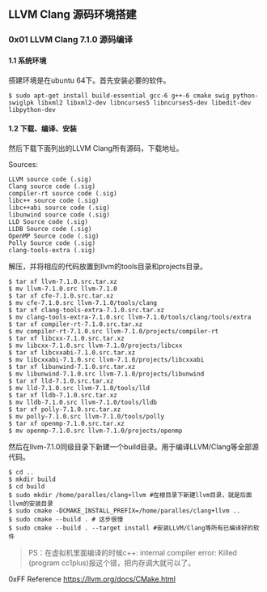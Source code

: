 ## LLVM Clang 源码环境搭建

### 0x01 LLVM Clang 7.1.0 源码编译
#### 1.1 系统环境
搭建环境是在ubuntu 64下。首先安装必要的软件。  
```
$ sudo apt-get install build-essential gcc-6 g++-6 cmake swig python-swiglpk libxml2 libxml2-dev libncurses5 libncurses5-dev libedit-dev libpython-dev
```
#### 1.2 下载、编译、安装
然后下载下面列出的LLVM Clang所有源码，下载地址。  

Sources:  
```
LLVM source code (.sig)
Clang source code (.sig)
compiler-rt source code (.sig)
libc++ source code (.sig)
libc++abi source code (.sig)
libunwind source code (.sig)
LLD Source code (.sig)
LLDB Source code (.sig)
OpenMP Source code (.sig)
Polly Source code (.sig)
clang-tools-extra (.sig)
```
解压，并将相应的代码放置到llvm的tools目录和projects目录。

```
$ tar xf llvm-7.1.0.src.tar.xz
$ mv llvm-7.1.0.src llvm-7.1.0
$ tar xf cfe-7.1.0.src.tar.xz
$ mv cfe-7.1.0.src llvm-7.1.0/tools/clang
$ tar xf clang-tools-extra-7.1.0.src.tar.xz
$ mv clang-tools-extra-7.1.0.src llvm-7.1.0/tools/clang/tools/extra
$ tar xf compiler-rt-7.1.0.src.tar.xz
$ mv compiler-rt-7.1.0.src llvm-7.1.0/projects/compiler-rt
$ tar xf libcxx-7.1.0.src.tar.xz
$ mv libcxx-7.1.0.src llvm-7.1.0/projects/libcxx
$ tar xf libcxxabi-7.1.0.src.tar.xz
$ mv libcxxabi-7.1.0.src llvm-7.1.0/projects/libcxxabi
$ tar xf libunwind-7.1.0.src.tar.xz
$ mv libunwind-7.1.0.src llvm-7.1.0/projects/libunwind
$ tar xf lld-7.1.0.src.tar.xz
$ mv lld-7.1.0.src llvm-7.1.0/tools/lld
$ tar xf lldb-7.1.0.src.tar.xz
$ mv lldb-7.1.0.src llvm-7.1.0/tools/lldb
$ tar xf polly-7.1.0.src.tar.xz
$ mv polly-7.1.0.src llvm-7.1.0/tools/polly
$ tar xf openmp-7.1.0.src.tar.xz
$ mv openmp-7.1.0.src llvm-7.1.0/projects/openmp
```
然后在llvm-7.1.0同级目录下新建一个build目录。用于编译LLVM/Clang等全部源代码。

```
$ cd ..
$ mkdir build
$ cd build
$ sudo mkdir /home/paralles/clang+llvm #在根目录下新建llvm目录，就是后面llvm的安装目录
$ sudo cmake -DCMAKE_INSTALL_PREFIX=/home/paralles/clang+llvm ..
$ sudo cmake --build . # 这步很慢
$ sudo cmake --build . --target install #安装LLVM/Clang等所有已编译好的软件
```
>PS：在虚拟机里面编译的时候c++: internal compiler error: Killed (program cc1plus)报这个错，把内存调大就可以了。

0xFF Reference
https://llvm.org/docs/CMake.html
